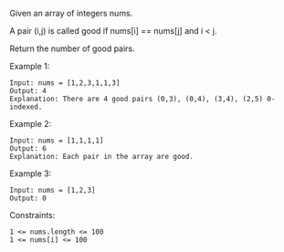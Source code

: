 Given an array of integers nums.

A pair (i,j) is called good if nums[i] == nums[j] and i < j.

Return the number of good pairs.

Example 1:

```
Input: nums = [1,2,3,1,1,3]
Output: 4
Explanation: There are 4 good pairs (0,3), (0,4), (3,4), (2,5) 0-indexed.
```

Example 2:

```
Input: nums = [1,1,1,1]
Output: 6
Explanation: Each pair in the array are good.
```

Example 3:

```
Input: nums = [1,2,3]
Output: 0
```

Constraints:

    1 <= nums.length <= 100
    1 <= nums[i] <= 100
